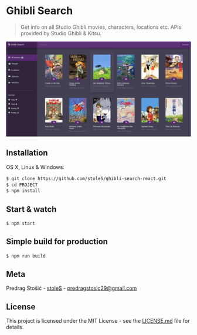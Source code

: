 # Ghibli Search

> Get info on all Studio Ghibli movies, characters, locations etc. APIs provided by Studio Ghibli & Kitsu.

![](ghibli-search.png)

## Installation

OS X, Linux & Windows:

```sh
$ git clone https://github.com/stoleS/ghibli-search-react.git
$ cd PROJECT
$ npm install
```

## Start & watch

```sh
$ npm start
```

## Simple build for production

```sh
$ npm run build
```

## Meta

Predrag Stošić - [stoleS](https://github.com/stoleS) - predragstosic29@gmail.com

## License

This project is licensed under the MIT License - see the [LICENSE.md](https://github.com/stoleS/ghibli-search-react/blob/master/LICENSE) file for details.

